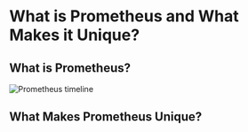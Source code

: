 # What is Prometheus and What Makes it Unique?


## What is Prometheus?

![Prometheus timeline](resources/images/32.jpeg)


## What Makes Prometheus Unique?